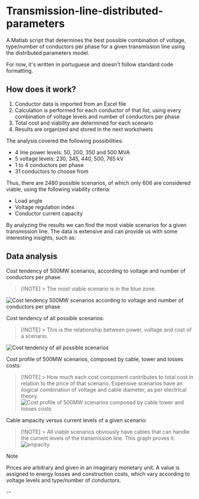 # Transmission-line-distributed-parameters

A Matlab script that determines the best possible combination of voltage, type/number of conductors per phase for a given transmission line using the distributed parameters model.

For now, it's written in portuguese and doesn't follow standard code formatting.

## How does it work?


1) Conductor data is imported from an Excel file
2) Calculation is performed for each conductor of that list, using every combination of voltage levels and number of conductors per phase
3) Total cost and viability are determined for each scenario
4) Results are organized and stored in the next worksheets

The analysis covered the following possibilities:
- 4 line power levels: 50, 200, 350 and 500 MVA
- 5 voltage levels: 230, 345, 440, 500, 765 kV
- 1 to 4 conductors per phase
- 31 conductors to choose from

Thus, there are 2480 possible scenarios, of which only 606 are considered viable, using the following viability criteria: 
  - Load angle
  - Voltage regulation index
  - Conductor current capacity

By analyzing the results we can find the most viable scenarios for a given transmission line. The data is extensive and can provide us with some interesting insights, such as:

## Data analysis

Cost tendency of 500MW scenarios, according to voltage and number of conductors per phase:

> [!NOTE] > The most viable scenario is in the blue zone.

![Cost tendency 500MW scenarios according to voltage and number of conductors per phase](https://github.com/lorefc/Transmission-line-distributed-parameters/assets/108432416/88c04d97-80f6-4ae3-95f5-20fe8db018d3)


Cost tendency of all possible scenarios:
> [!NOTE] > This is the relationship between power, voltage and cost of a scenario.

![Cost tendency of all possible scenarios](https://github.com/lorefc/Transmission-line-distributed-parameters/assets/108432416/0978e400-a823-4da6-8b6d-27bdee4fecea)


Cost profile of 500MW scenarios, composed by cable, tower and losses costs:
> [!NOTE] > How much each cost component contributes to total cost in relation to the price of that scenario. Expensive scenarios have an ilogical combination of voltage and cable diameter, as per electrical theory.
![Cost profile of 500MW scenarios composed by cable tower and losses costs](https://github.com/lorefc/Transmission-line-distributed-parameters/assets/108432416/af16a068-315f-4c69-9b52-36d09d646817)

Cable ampacity versus current levels of a given scenario:
> [!NOTE] > All viable scenarios obviously have cables that can handle the current levels of the transmission line. This graph proves it.
![ampacity](https://github.com/lorefc/Transmission-line-distributed-parameters/assets/108432416/6469623a-52d5-42c0-a25b-c338d2d8d4a3)


> [!NOTE]
> Prices are arbitrary and given in an imaginary monetary unit. A value is assigned to energy losses and construction costs, which vary according to voltage levels and type/number of conductors.




--

